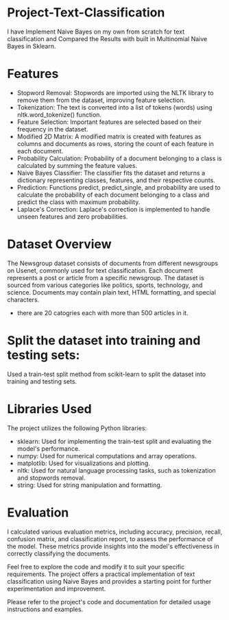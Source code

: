 # Project-Text-Classification
I have Implement Naive Bayes on my own from scratch for text classification and Compared the Results with built in Multinomial Naive Bayes in Sklearn.

# Features
* Stopword Removal: Stopwords are imported using the NLTK library to remove them from the dataset, improving feature selection.
* Tokenization: The text is converted into a list of tokens (words) using nltk.word_tokenize() function.
* Feature Selection: Important features are selected based on their frequency in the dataset.
* Modified 2D Matrix: A modified matrix is created with features as columns and documents as rows, storing the count of each feature in each document.
* Probability Calculation: Probability of a document belonging to a class is calculated by summing the feature values.
* Naive Bayes Classifier: The classifier fits the dataset and returns a dictionary representing classes, features, and their respective counts.
* Prediction: Functions predict, predict_single, and probability are used to calculate the probability of each document belonging to a class and predict the class with maximum probability.
* Laplace's Correction: Laplace's correction is implemented to handle unseen features and zero probabilities.

# Dataset Overview
The Newsgroup dataset consists of documents from different newsgroups on Usenet, commonly used for text classification. Each document represents a post or article from a specific newsgroup. The dataset is sourced from various categories like politics, sports, technology, and science. Documents may contain plain text, HTML formatting, and special characters.
 * there are 20 catogries each with more than 500 articles in it.

# Split the dataset into training and testing sets:
Used a train-test split method from scikit-learn to split the dataset into training and testing sets.

# Libraries Used
The project utilizes the following Python libraries:
* sklearn: Used for implementing the train-test split and evaluating the model's performance.
* numpy: Used for numerical computations and array operations.
* matplotlib: Used for visualizations and plotting.
* nltk: Used for natural language processing tasks, such as tokenization and stopwords removal.
* string: Used for string manipulation and formatting.

# Evaluation
I calculated various evaluation metrics, including accuracy, precision, recall, confusion matrix, and classification report, to assess the performance of the model. These metrics provide insights into the model's effectiveness in correctly classifying the documents.

Feel free to explore the code and modify it to suit your specific requirements. The project offers a practical implementation of text classification using Naive Bayes and provides a starting point for further experimentation and improvement.

Please refer to the project's code and documentation for detailed usage instructions and examples.

